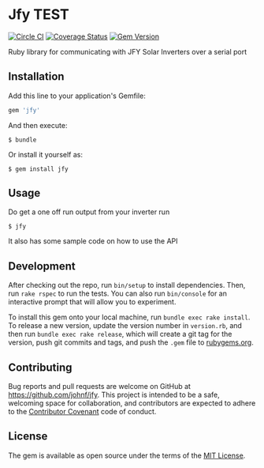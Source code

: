 # Jfy TEST

[![Circle CI](https://circleci.com/gh/johnf/jfy.svg?style=svg)](https://circleci.com/gh/johnf/jfy)
[![Coverage Status](https://coveralls.io/repos/johnf/jfy/badge.svg?branch=master&service=github)](https://coveralls.io/github/johnf/jfy?branch=master)
[![Gem Version](https://badge.fury.io/rb/jfy.svg)](https://badge.fury.io/rb/jfy)

Ruby library for communicating with JFY Solar Inverters over a serial port

## Installation

Add this line to your application's Gemfile:

```ruby
gem 'jfy'
```

And then execute:

    $ bundle

Or install it yourself as:

    $ gem install jfy

## Usage

Do get a one off run output from your inverter run

    $ jfy

It also has some sample code on how to use the API

## Development

After checking out the repo, run `bin/setup` to install dependencies. Then, run `rake rspec` to run the tests. You can also run `bin/console` for an interactive prompt that will allow you to experiment.

To install this gem onto your local machine, run `bundle exec rake install`. To release a new version, update the version number in `version.rb`, and then run `bundle exec rake release`, which will create a git tag for the version, push git commits and tags, and push the `.gem` file to [rubygems.org](https://rubygems.org).

## Contributing

Bug reports and pull requests are welcome on GitHub at https://github.com/johnf/jfy. This project is intended to be a safe, welcoming space for collaboration, and contributors are expected to adhere to the [Contributor Covenant](contributor-covenant.org) code of conduct.


## License

The gem is available as open source under the terms of the [MIT License](http://opensource.org/licenses/MIT).

